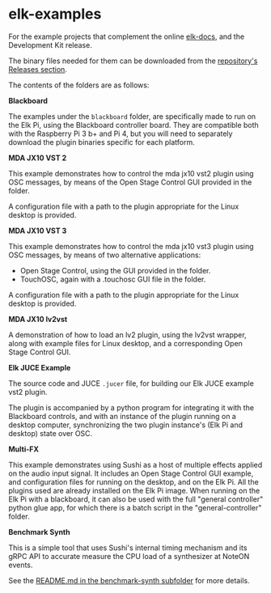 # elk-examples

For the example projects that complement the online [elk-docs](https://elk-audio.github.io/elk-docs/html/index.html), and the Development Kit release.

The binary files needed for them can be downloaded from the [repository's Releases section](https://github.com/elk-audio/elk-examples/releases/).

The contents of the folders are as follows:

**Blackboard**

The examples under the `blackboard` folder, are specifically made to run on the Elk Pi, using the  Blackboard controller board. They are compatible both with the Raspberry Pi 3 b+ and Pi 4, but you will need to separately download the plugin binaries specific for each platform.

**MDA JX10 VST 2**

This example demonstrates how to control the mda jx10 vst2 plugin using OSC messages, by means of the Open Stage Control GUI provided in the folder.

A configuration file with a path to the plugin appropriate for the Linux desktop is provided.

**MDA JX10 VST 3**

This example demonstrates how to control the mda jx10 vst3 plugin using OSC messages, by means of two alternative applications:

* Open Stage Control, using the GUI provided in the folder.
* TouchOSC, again with a .touchosc GUI file in the folder.

A configuration file with a path to the plugin appropriate for the Linux desktop is provided.

**MDA JX10 lv2vst**

A demonstration of how to load an lv2 plugin, using the lv2vst wrapper, along with example files for Linux desktop, and a corresponding Open Stage Control GUI.

**Elk JUCE Example**

The source code and JUCE `.jucer` file, for building our Elk JUCE example vst2 plugin.

The plugin is accompanied by a python program for integrating it with the Blackboard controls, and with an instance of the plugin running on a desktop computer, synchronizing the two plugin instance's (Elk Pi and desktop) state over OSC.

**Multi-FX**

This example demonstrates using Sushi as a host of multiple effects applied on the audio input signal. It includes an Open Stage Control GUI example, and configuration files for running on the desktop, and on the Elk Pi. All the plugins used are already installed on the Elk Pi image. When running on the Elk Pi with a blackboard, it can also be used with the full "general controller" python glue app, for which there is a batch script in the "general-controller" folder.

**Benchmark Synth**

This is a simple tool that uses Sushi's internal timing mechanism and its gRPC API to accurate measure the CPU load of a synthesizer at NoteON events.

See the [README.md in the benchmark-synth subfolder](benchmark-synth/README.md) for more details.